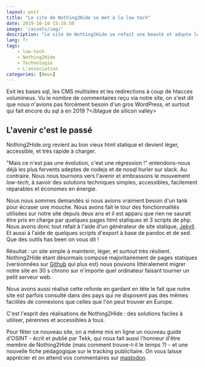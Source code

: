 ```yaml
---
layout: post
title: "Le site de Nothing2Hide se met à la low tech"
date: 2019-10-10 15:16:50
image: '/assets/img/'
description: "Le site de Nothing2Hide se refait une beauté et adopte le style low tech."
lang: fr
tags:
    - low-tech
    - Nothing2Hide
    - Technologie
    - L'association
categories: [News]
---
```


Exit les bases sql, les CMS multisites et les redirections à coup de htacces volumineux. Vu le nombre de commentaires reçu via notre site, on s'est dit que nous n'avions pas forcément besoin d'un gros WordPress, et surtout <blague de silicon valley>qui fait encore du sql à en 2019 ?</blague de silicon valley>

## L'avenir c'est le passé

Nothing2Hide.org revient au bon vieux html statique et devient léger, accessible, et très rapide à charger. 

"Mais ce n'est pas une évolution, c'est une régression !" entendons-nous déjà les plus fervents adeptes de nodejs et de nosql hurler sur slack. Au contraire. Nous nous tournons vers l'avenir et embrassons le mouvement *low-tech*, à savoir des solutions techniques simples, accessibles, facilement réparables et économes en énergie. 

Nous nous sommes demandés si nous avions vraiment besoin d'un tank pour écraser une mouche. Nous avons fait le tour des fonctionnalités utilisées sur notre site depuis deux ans et il est apparu que rien ne saurait être pris en charge par quelques pages html statiques et 3 scripts de php. Nous avons donc tout refait à l'aide d'un générateur de site statique, [Jekyll](https://jekyllrb.com/). Et aussi à l'aide de quelques scripts d'export à base de pandoc et de sed. Que des outils has been on vous dit ! 

Résultat : un site simple à maintenir, léger, et surtout très résilient. Nothing2Hide étant désormais composé majoritairement de pages statiques (versionnées sur [Github](https://github.com/Nothing2Hide/jekyll-website) qui plus est) nous pouvons littéralement migrer notre site en 30 s chrono sur n'importe quel ordinateur faisant tourner un petit serveur web.

Nous avons aussi réalisé cette refonte en gardant en tête le fait que notre site est parfois consulté dans des pays qui ne disposent pas des mêmes facilités de connexions que celles que l'on peut trouver en Europe. 

C'est l'esprit des réalisations de Nothing2Hide : des solutions faciles à utiliser, pérennes et accessibles à tous. 

Pour fêter ce nouveau site, on a même mis en ligne un nouveau guide d'OSINT - écrit et publié par Tekk, qui nous fait aussi l'honneur d'être membre de Nothing2Hide (mais comment trouve-t-il le temps ?) - et une nouvelle fiche pédagogique sur le tracking publicitaire. On vous laisse apprécier et on attend vos commentaires sur [mastodon](https://mamot.fr/@nothing2hide).

